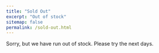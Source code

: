 ```yaml
---
title: "Sold Out"
excerpt: "Out of stock"
sitemap: false
permalink: /sold-out.html
---
```


Sorry, but we have run out of stock. Please try the next days.